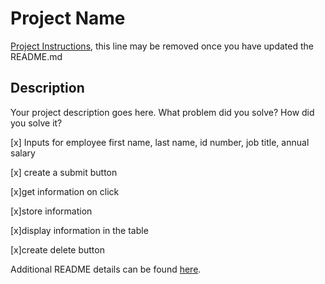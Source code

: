 # Project Name

[Project Instructions](./INSTRUCTIONS.md), this line may be removed once you have updated the README.md

## Description

Your project description goes here. What problem did you solve? How did you solve it?

[x] Inputs for employee first name, last name, id number, job title, annual salary

[x] create a submit button

[x]get information on click

[x]store information

[x]display information in the table

[x]create delete button

Additional README details can be found [here](https://github.com/PrimeAcademy/readme-template/blob/master/README.md).
